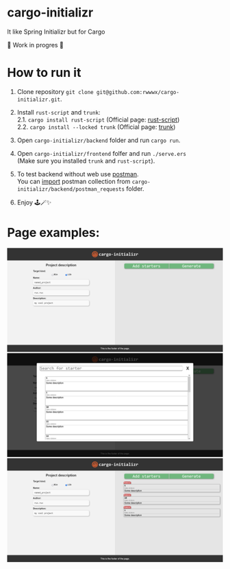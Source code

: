 # cargo-initializr
It like Spring Initializr but for Cargo

:construction: Work in progres :construction:

# How to run it
1. Clone repository `git clone git@github.com:rwwwx/cargo-initializr.git`.  
2. Install `rust-script` and `trunk`:   
2.1. `cargo install rust-script` (Official page: [rust-script](https://rust-script.org/))  
2.2. `cargo install --locked trunk` (Official page: [trunk](https://trunkrs.dev/))  
3. Open `cargo-initializr/backend` folder and run `cargo run`.  
4. Open `cargo-initializr/frontend` folfer and run `./serve.ers`  
(Make sure you installed `trunk` and `rust-script`).  
5. To test backend without web use [postman](https://www.postman.com/).  
You can [import](https://learning.postman.com/docs/getting-started/importing-and-exporting/importing-data/) postman collection from `cargo-initializr/backend/postman_requests` folder.

6. Enjoy :joystick::magic_wand::sparkles:

# Page examples:
<img src="frontend/static/assets/Screenshot1.png">
<img src="frontend/static/assets/Screenshot2.png">
<img src="frontend/static/assets/Screenshot3.png">
